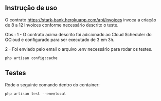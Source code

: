 ## Instrução de uso

O contrato https://stark-bank.herokuapp.com/api/invoices invoca a criação de 8 a 12 Invoices conforme necessário descrito o teste.

Obs.: 1 - O contrato acima descrito foi adicionado ao Cloud Scheduler do GCloud e configurado para ser executado de 3 em 3h.

2 - Foi enviado pelo email o arquivo .env necessário para rodar os testes.

`php artisan config:cache`

## Testes

Rode o seguinte comando dentro do container:

`php artisan test --env=local`
